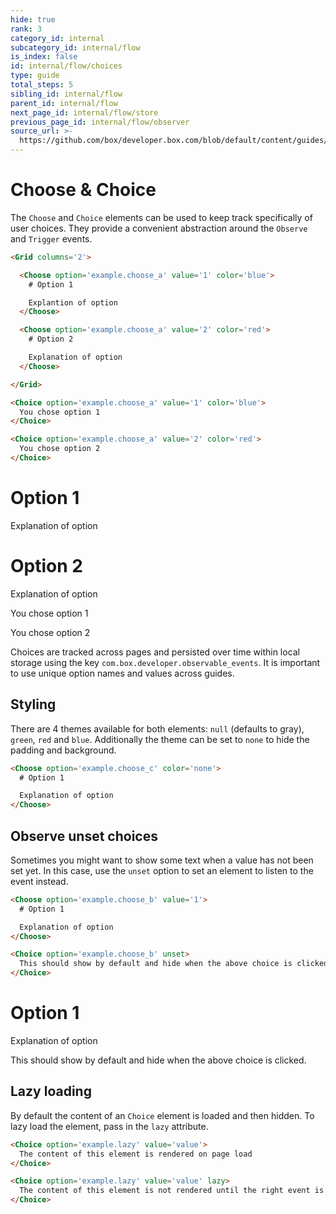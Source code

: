 ```yaml
---
hide: true
rank: 3
category_id: internal
subcategory_id: internal/flow
is_index: false
id: internal/flow/choices
type: guide
total_steps: 5
sibling_id: internal/flow
parent_id: internal/flow
next_page_id: internal/flow/store
previous_page_id: internal/flow/observer
source_url: >-
  https://github.com/box/developer.box.com/blob/default/content/guides/internal/flow/choices.md
---
```


<!-- does not need translation -->

# Choose & Choice

The `Choose` and `Choice` elements can be used to keep track specifically of
user choices. They provide a convenient abstraction around the `Observe` and
`Trigger` events.

```html
<Grid columns='2'>

  <Choose option='example.choose_a' value='1' color='blue'>
    # Option 1

    Explantion of option
  </Choose>

  <Choose option='example.choose_a' value='2' color='red'>
    # Option 2

    Explanation of option
  </Choose>

</Grid>

<Choice option='example.choose_a' value='1' color='blue'>
  You chose option 1
</Choice>

<Choice option='example.choose_a' value='2' color='red'>
  You chose option 2
</Choice>
```

<H>

<Grid columns='2'>

<Choose option='example.choose_a' value='1' color='blue'>

# Option 1

Explanation of option

</Choose>

<Choose option='example.choose_a' value='2' color='red'>

# Option 2

Explanation of option

</Choose>

</Grid>

<Choice option='example.choose_a' value='1' color='blue'>

You chose option 1

</Choice>

<Choice option='example.choose_a' value='2' color='red'>

You chose option 2

</Choice>

</H>

<Message notice>

Choices are tracked across pages and persisted over time within local storage
using the key `com.box.developer.observable_events`. It is important to use
unique option names and values across guides.

</Message>

## Styling

There are 4 themes available for both elements: `null` (defaults to gray),
`green`, `red` and `blue`. Additionally the theme can be set to `none` to hide
the padding and background.

```html
<Choose option='example.choose_c' color='none'>
  # Option 1

  Explanation of option
</Choose>
```

## Observe unset choices

Sometimes you might want to show some text when a value has not been set yet. In
this case, use the `unset` option to set an element to listen to the event
instead.

```html
<Choose option='example.choose_b' value='1'>
  # Option 1

  Explanation of option
</Choose>

<Choice option='example.choose_b' unset>
  This should show by default and hide when the above choice is clicked.
</Choice>
```

<H>

<Choose option='example.choose_b' value='1'>

# Option 1

Explanation of option

</Choose>

<Choice option='example.choose_b' unset>

This should show by default and hide when the above choice is clicked.

</Choice>

</H>

## Lazy loading

By default the content of an `Choice` element is loaded and then hidden. To
lazy load the element, pass in the `lazy` attribute.

```html
<Choice option='example.lazy' value='value'>
  The content of this element is rendered on page load
</Choice>

<Choice option='example.lazy' value='value' lazy>
  The content of this element is not rendered until the right event is triggered.
</Choice>
```
